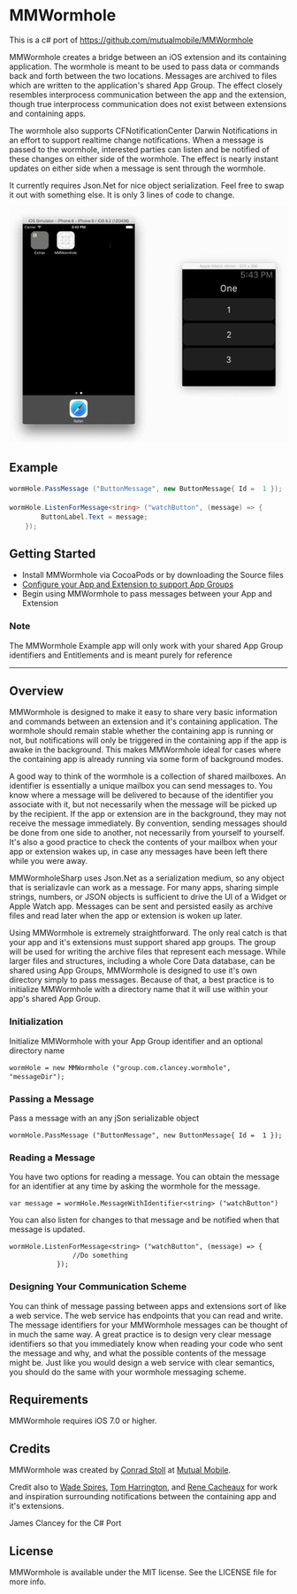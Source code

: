 # MMWormhole
This is a c# port of https://github.com/mutualmobile/MMWormhole

MMWormhole creates a bridge between an iOS extension and its containing application. The wormhole is meant to be used to pass data or commands back and forth between the two locations. Messages are archived to files which are written to the application's shared App Group. The effect closely resembles interprocess communication between the app and the extension, though true interprocess communication does not exist between extensions and containing apps. 

The wormhole also supports CFNotificationCenter Darwin Notifications in an effort to support realtime change notifications. When a message is passed to the wormhole, interested parties can listen and be notified of these changes on either side of the wormhole. The effect is nearly instant updates on either side when a message is sent through the wormhole.

It currently requires Json.Net for nice object serialization. Feel free to swap it out with something else. It is only 3 lines of code to change.

<p align="center">
<img src="MMWormhole.gif") alt="Example App"/>
</p>

## Example

```c#
wormHole.PassMessage ("ButtonMessage", new ButtonMessage{ Id =  1 });

wormHole.ListenForMessage<string> ("watchButton", (message) => {
		ButtonLabel.Text = message;
	});
```

## Getting Started

- Install MMWormhole via CocoaPods or by downloading the Source files
- [Configure your App and Extension to support App Groups](https://developer.apple.com/library/ios/documentation/General/Conceptual/ExtensibilityPG/ExtensionScenarios.html)
- Begin using MMWormhole to pass messages between your App and Extension

### Note

The MMWormhole Example app will only work with your shared App Group identifiers and Entitlements and is meant purely for reference

---

## Overview

MMWormhole is designed to make it easy to share very basic information and commands between an extension and it's containing application. The wormhole should remain stable whether the containing app is running or not, but notifications will only be triggered in the containing app if the app is awake in the background. This makes MMWormhole ideal for cases where the containing app is already running via some form of background modes. 

A good way to think of the wormhole is a collection of shared mailboxes. An identifier is essentially a unique mailbox you can send messages to. You know where a message will be delivered to because of the identifier you associate with it, but not necessarily when the message will be picked up by the recipient. If the app or extension are in the background, they may not receive the message immediately. By convention, sending messages should be done from one side to another, not necessarily from yourself to yourself. It's also a good practice to check the contents of your mailbox when your app or extension wakes up, in case any messages have been left there while you were away.

MMWormholeSharp uses Json.Net as a serialization medium, so any object that is serializavle can work as a message. For many apps, sharing simple strings, numbers, or JSON objects is sufficient to drive the UI of a Widget or Apple Watch app. Messages can be sent and persisted easily as archive files and read later when the app or extension is woken up later.

Using MMWormhole is extremely straightforward. The only real catch is that your app and it's extensions must support shared app groups. The group will be used for writing the archive files that represent each message. While larger files and structures, including a whole Core Data database, can be shared using App Groups, MMWormhole is designed to use it's own directory simply to pass messages. Because of that, a best practice is to initialize MMWormhole with a directory name that it will use within your app's shared App Group.

### Initialization

Initialize MMWormhole with your App Group identifier and an optional directory name

```c-sharp
wormHole = new MMWormhole ("group.com.clancey.wormhole", "messageDir");

```

### Passing a Message

Pass a message with an any jSon serializable object

```c-sharp
wormHole.PassMessage ("ButtonMessage", new ButtonMessage{ Id =  1 });

```

### Reading a Message

You have two options for reading a message. You can obtain the message for an identifier at any time by asking the wormhole for the message. 

```c-sharp
var message = wormHole.MessageWithIdentifier<string> ("watchButton")
```

You can also listen for changes to that message and be notified when that message is updated.

```c-sharp
wormHole.ListenForMessage<string> ("watchButton", (message) => {
				//Do something
			});

```

### Designing Your Communication Scheme

You can think of message passing between apps and extensions sort of like a web service. The web service has endpoints that you can read and write. The message identifiers for your MMWormhole messages can be thought of in much the same way. A great practice is to design very clear message identifiers so that you immediately know when reading your code who sent the message and why, and what the possible contents of the message might be. Just like you would design a web service with clear semantics, you should do the same with your wormhole messaging scheme.


## Requirements

MMWormhole requires iOS 7.0 or higher.


## Credits

MMWormhole was created by [Conrad Stoll](http://conradstoll.com) at [Mutual Mobile](http://www.mutualmobile.com).

Credit also to [Wade Spires](https://devforums.apple.com/people/mindsaspire), [Tom Harrington](https://twitter.com/atomicbird), and [Rene Cacheaux](https://twitter.com/rcachatx) for work and inspiration surrounding notifications between the containing app and it's extensions.

James Clancey for the C# Port

## License

MMWormhole is available under the MIT license. See the LICENSE file for more info.
